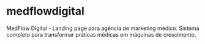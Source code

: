 # medflowdigital
MedFlow Digital - Landing page para agência de marketing médico. Sistema completo para transformar práticas médicas em máquinas de crescimento.
